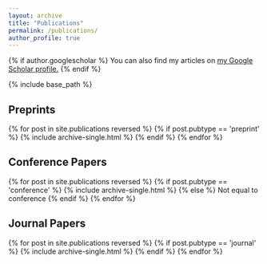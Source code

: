```yaml
---
layout: archive
title: "Publications"
permalink: /publications/
author_profile: true
---
```


{% if author.googlescholar %}
  You can also find my articles on <u><a href="{{author.googlescholar}}">my Google Scholar profile</a>.</u>
{% endif %}

{% include base_path %}

<h2>Preprints</h2>
{% for post in site.publications reversed %}
  {% if post.pubtype == 'preprint' %}
      {% include archive-single.html %}
  {% endif %}
{% endfor %}


<h2>Conference Papers</h2>
{% for post in site.publications reversed %}
  {% if post.pubtype == 'conference' %}
      {% include archive-single.html %}
  {% else %}
        Not equal to conference
  {% endif %}
{% endfor %}


<h2>Journal Papers</h2>
{% for post in site.publications reversed %}
  {% if post.pubtype == 'journal' %}
      {% include archive-single.html %}
  {% endif %}
{% endfor %}
